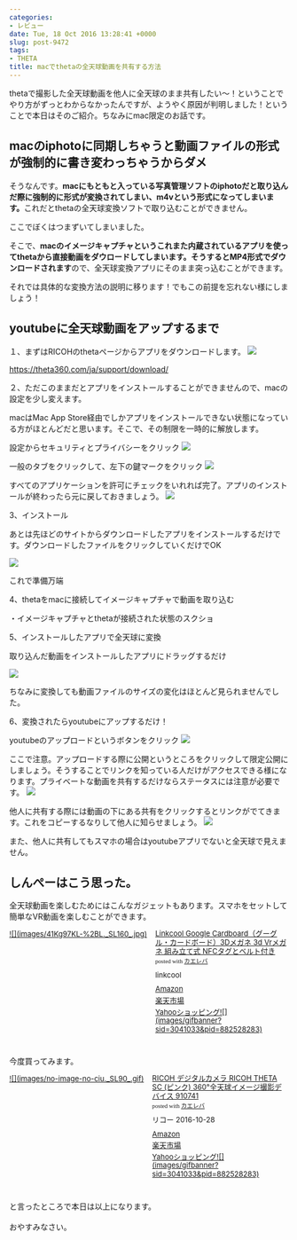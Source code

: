 ```yaml
---
categories:
- レビュー
date: Tue, 18 Oct 2016 13:28:41 +0000
slug: post-9472
tags:
- THETA
title: macでthetaの全天球動画を共有する方法
---
```


thetaで撮影した全天球動画を他人に全天球のまま共有したい〜！ということでやり方がずっとわからなかったんですが、ようやく原因が判明しました！ということで本日はそのご紹介。ちなみにmac限定のお話です。<!--more--><h2>macのiphotoに同期しちゃうと動画ファイルの形式が強制的に書き変わっちゃうからダメ</h2>

そうなんです。<strong>macにもともと入っている写真管理ソフトのiphotoだと取り込んだ際に強制的に形式が変換されてしまい、m4vという形式になってしまいます。</strong>これだとthetaの全天球変換ソフトで取り込むことができません。

ここでぼくはつまずいてしまいました。

そこで、<strong>macのイメージキャプチャというこれまた内蔵されているアプリを使ってthetaから直接動画をダウロードしてしまいます。そうするとMP4形式でダウンロードされます</strong>ので、全天球変換アプリにそのまま突っ込むことができます。

それでは具体的な変換方法の説明に移ります！でもこの前提を忘れない様にしましょう！


<h2>youtubeに全天球動画をアップするまで</h2>

１、まずはRICOHのthetaページからアプリをダウンロードします。
![](images/59ad228e461b654eb9d3ef957da5a3ad.jpg)

<a href="https://theta360.com/ja/support/download/">https://theta360.com/ja/support/download/</a>


２、ただこのままだとアプリをインストールすることができませんので、macの設定を少し変えます。

macはMac App Store経由でしかアプリをインストールできない状態になっている方がほとんどだと思います。そこで、その制限を一時的に解放します。

設定からセキュリティとプライバシーをクリック
![](images/780fc6c056405128c21c347259a1d2b6.jpg)

一般のタブをクリックして、左下の鍵マークをクリック
![](images/e7903822f3d3d0bfc897ce3d3ddfa46c.jpg)

すべてのアプリケーションを許可にチェックをいれれば完了。アプリのインストールが終わったら元に戻しておきましょう。
![](images/b7538aedd45ffb609d6ea2f770719f1a.jpg)

3、インストール

あとは先ほどのサイトからダウンロードしたアプリをインストールするだけです。ダウンロードしたファイルをクリックしていくだけでOK

![](images/426e5d418cc3cdad7dbf6ea11b0ec501.png)

これで準備万端


4、thetaをmacに接続してイメージキャプチャで動画を取り込む

・イメージキャプチャとthetaが接続された状態のスクショ

5、インストールしたアプリで全天球に変換

取り込んだ動画をインストールしたアプリにドラッグするだけ

![](images/9dc762cb2f65e258170e66263bc60127.png)

ちなみに変換しても動画ファイルのサイズの変化はほとんど見られませんでした。


6、変換されたらyoutubeにアップするだけ！

youtubeのアップロードというボタンをクリック
![](images/715ad1480b199826a03d2cd588b127db.jpg)

ここで注意。アップロードする際に公開というところをクリックして限定公開にしましょう。そうすることでリンクを知っている人だけがアクセスできる様になります。プライベートな動画を共有するだけならステータスには注意が必要です。
![](images/fc2bef205b87e38e48bbac374e4f8e76.jpg)

他人に共有する際には動画の下にある共有をクリックするとリンクがでてきます。これをコピーするなりして他人に知らせましょう。
![](images/c8b937baae7fa09dc4b3ec58fdf88294.jpg)


また、他人に共有してもスマホの場合はyoutubeアプリでないと全天球で見えません。


<h2>しんぺーはこう思った。</h2>

全天球動画を楽しむためにはこんなガジェットもあります。スマホをセットして簡単なVR動画を楽しむことができます。

<div class="kaerebalink-box" style="text-align:left;padding-bottom:20px;font-size:small;/zoom: 1;overflow: hidden;"><div class="kaerebalink-image" style="float:left;margin:0 15px 10px 0;"><a href="http://www.amazon.co.jp/exec/obidos/ASIN/B0196BLLLK/warawareotoko-22/ref=nosim/" target="_blank" >![](images/41Kg97KL-%2BL._SL160_.jpg)</a></div><div class="kaerebalink-info" style="line-height:120%;/zoom: 1;overflow: hidden;"><div class="kaerebalink-name" style="margin-bottom:10px;line-height:120%"><a href="http://www.amazon.co.jp/exec/obidos/ASIN/B0196BLLLK/warawareotoko-22/ref=nosim/" target="_blank" >Linkcool Google Cardboard（グーグル・カードボード）3Dメガネ 3d Vrメガネ 組み立て式 NFCタグとベルト付き</a><div class="kaerebalink-powered-date" style="font-size:8pt;margin-top:5px;font-family:verdana;line-height:120%">posted with <a href="http://kaereba.com" rel="nofollow" target="_blank">カエレバ</a></div></div><div class="kaerebalink-detail" style="margin-bottom:5px;"> linkcool     </div><div class="kaerebalink-link1" style="margin-top:10px;"><div class="shoplinkamazon" style="margin:5px 0"><a href="http://www.amazon.co.jp/gp/search?keywords=Linkcool%20Google%20Cardboard&__mk_ja_JP=%E3%82%AB%E3%82%BF%E3%82%AB%E3%83%8A&tag=warawareotoko-22" target="_blank" >Amazon</a></div><div class="shoplinkrakuten" style="margin:5px 0"><a href="http://hb.afl.rakuten.co.jp/hgc/0f6e221b.2eb9748a.0f6e221c.35cc1e84/?pc=http%3A%2F%2Fsearch.rakuten.co.jp%2Fsearch%2Fmall%2FLinkcool%2520Google%2520Cardboard%2F-%2Ff.1-p.1-s.1-sf.0-st.A-v.2%3Fx%3D0%26scid%3Daf_ich_link_urltxt%26m%3Dhttp%3A%2F%2Fm.rakuten.co.jp%2F" target="_blank" >楽天市場</a></div><div class="shoplinkyahoo" style="margin:5px 0"><a href="http://ck.jp.ap.valuecommerce.com/servlet/referral?sid=3041033&pid=882528283&vc_url=http%3A%2F%2Fsearch.shopping.yahoo.co.jp%2Fsearch%3Fp%3DLinkcool%2520Google%2520Cardboard&vcptn=kaereba" target="_blank" >Yahooショッピング![](images/gifbanner?sid=3041033&pid=882528283)</a></div></div></div><div class="booklink-footer" style="clear: left"></div></div>

今度買ってみます。

<div class="kaerebalink-box" style="text-align:left;padding-bottom:20px;font-size:small;/zoom: 1;overflow: hidden;"><div class="kaerebalink-image" style="float:left;margin:0 15px 10px 0;"><a href="http://www.amazon.co.jp/exec/obidos/ASIN/B01MED3A2I/warawareotoko-22/ref=nosim/" target="_blank" >![](images/no-image-no-ciu._SL90_.gif)</a></div><div class="kaerebalink-info" style="line-height:120%;/zoom: 1;overflow: hidden;"><div class="kaerebalink-name" style="margin-bottom:10px;line-height:120%"><a href="http://www.amazon.co.jp/exec/obidos/ASIN/B01MED3A2I/warawareotoko-22/ref=nosim/" target="_blank" >RICOH デジタルカメラ RICOH THETA SC (ピンク) 360°全天球イメージ撮影デバイス 910741</a><div class="kaerebalink-powered-date" style="font-size:8pt;margin-top:5px;font-family:verdana;line-height:120%">posted with <a href="http://kaereba.com" rel="nofollow" target="_blank">カエレバ</a></div></div><div class="kaerebalink-detail" style="margin-bottom:5px;"> リコー 2016-10-28    </div><div class="kaerebalink-link1" style="margin-top:10px;"><div class="shoplinkamazon" style="margin:5px 0"><a href="http://www.amazon.co.jp/gp/search?keywords=theta%20sc&__mk_ja_JP=%E3%82%AB%E3%82%BF%E3%82%AB%E3%83%8A&tag=warawareotoko-22" target="_blank" >Amazon</a></div><div class="shoplinkrakuten" style="margin:5px 0"><a href="http://hb.afl.rakuten.co.jp/hgc/0f6e221b.2eb9748a.0f6e221c.35cc1e84/?pc=http%3A%2F%2Fsearch.rakuten.co.jp%2Fsearch%2Fmall%2Ftheta%2520sc%2F-%2Ff.1-p.1-s.1-sf.0-st.A-v.2%3Fx%3D0%26scid%3Daf_ich_link_urltxt%26m%3Dhttp%3A%2F%2Fm.rakuten.co.jp%2F" target="_blank" >楽天市場</a></div><div class="shoplinkyahoo" style="margin:5px 0"><a href="http://ck.jp.ap.valuecommerce.com/servlet/referral?sid=3041033&pid=882528283&vc_url=http%3A%2F%2Fsearch.shopping.yahoo.co.jp%2Fsearch%3Fp%3Dtheta%2520sc&vcptn=kaereba" target="_blank" >Yahooショッピング![](images/gifbanner?sid=3041033&pid=882528283)</a></div></div></div><div class="booklink-footer" style="clear: left"></div></div>

と言ったところで本日は以上になります。<br><br>おやすみなさい。